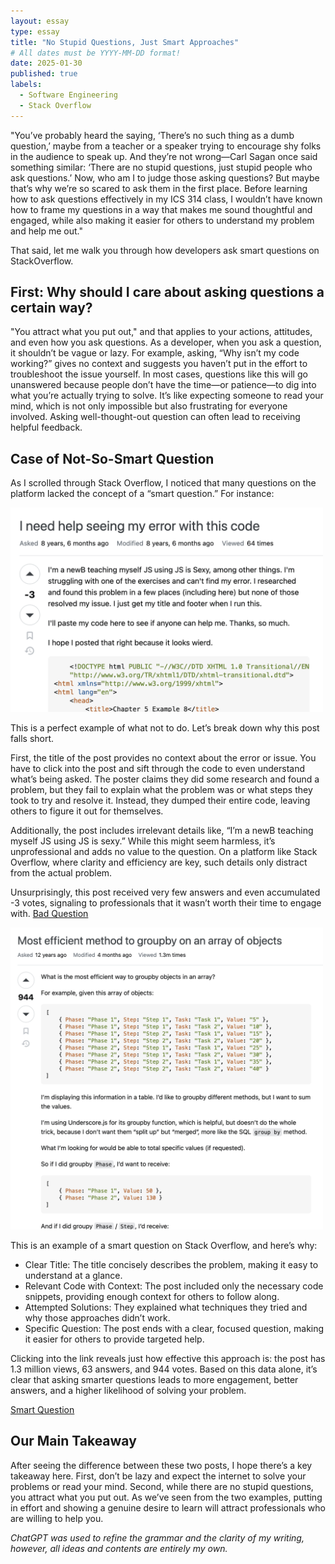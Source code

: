 ```yaml
---
layout: essay
type: essay
title: "No Stupid Questions, Just Smart Approaches"
# All dates must be YYYY-MM-DD format!
date: 2025-01-30
published: true
labels:
  - Software Engineering
  - Stack Overflow
---
```


"You’ve probably heard the saying, ‘There’s no such thing as a dumb question,’ maybe from a teacher or a speaker trying to encourage shy folks in the audience to speak up. And they’re not wrong—Carl Sagan once said something similar: ‘There are no stupid questions, just stupid people who ask questions.’ Now, who am I to judge those asking questions? But maybe that’s why we’re so scared to ask them in the first place. Before learning how to ask questions effectively in my ICS 314 class, I wouldn’t have known how to frame my questions in a way that makes me sound thoughtful and engaged, while also making it easier for others to understand my problem and help me out." 

That said, let me walk you through how developers ask smart questions on StackOverflow.


## First: Why should I care about asking questions a certain way?

"You attract what you put out," and that applies to your actions, attitudes, and even how you ask questions. As a developer, when you ask a question, it shouldn’t be vague or lazy. For example, asking, “Why isn’t my code working?” gives no context and suggests you haven’t put in the effort to troubleshoot the issue yourself. In most cases, questions like this will go unanswered because people don’t have the time—or patience—to dig into what you’re actually trying to solve. It’s like expecting someone to read your mind, which is not only impossible but also frustrating for everyone involved. Asking well-thought-out question can often lead to receiving helpful feedback.

## Case of Not-So-Smart Question

As I scrolled through Stack Overflow, I noticed that many questions on the platform lacked the concept of a “smart question.” For instance:
<div class="text-center p-4">
  
  <img width="500px" src="../img//badquestion.png" > 

</div>


This is a perfect example of what not to do. Let’s break down why this post falls short.

First, the title of the post provides no context about the error or issue. You have to click into the post and sift through the code to even understand what’s being asked. The poster claims they did some research and found a problem, but they fail to explain what the problem was or what steps they took to try and resolve it. Instead, they dumped their entire code, leaving others to figure it out for themselves.

Additionally, the post includes irrelevant details like, “I’m a newB teaching myself JS using JS is sexy.” While this might seem harmless, it’s unprofessional and adds no value to the question. On a platform like Stack Overflow, where clarity and efficiency are key, such details only distract from the actual problem.

Unsurprisingly, this post received very few answers and even accumulated -3 votes, signaling to professionals that it wasn’t worth their time to engage with.
[Bad Question]([https://stackoverflow.com/questions/14446511/most-efficient-method-to-groupby-on-an-array-of-objects](https://stackoverflow.com/questions/38296591/i-need-help-seeing-my-error-with-this-code))

<div class="text-center p-4">
  
  <img width="500px" src="../img//goodquestion.png" > 

</div>


This is an example of a smart question on Stack Overflow, and here’s why:

- Clear Title: The title concisely describes the problem, making it easy to understand at a glance.
- Relevant Code with Context: The post included only the necessary code snippets, providing enough context for others to follow along.
- Attempted Solutions: They explained what techniques they tried and why those approaches didn’t work.
- Specific Question: The post ends with a clear, focused question, making it easier for others to provide targeted help.

Clicking into the link reveals just how effective this approach is: the post has 1.3 million views, 63 answers, and 944 votes. Based on this data alone, it’s clear that asking smarter questions leads to more engagement, better answers, and a higher likelihood of solving your problem.

[Smart Question](https://stackoverflow.com/questions/14446511/most-efficient-method-to-groupby-on-an-array-of-objects)


## Our Main Takeaway

After seeing the difference between these two posts, I hope there’s a key takeaway here. First, don’t be lazy and expect the internet to solve your problems or read your mind. Second, while there are no stupid questions, you attract what you put out. As we’ve seen from the two examples, putting in effort and showing a genuine desire to learn will attract professionals who are willing to help you.

*ChatGPT was used to refine the grammar and the clarity of my writing, however, all ideas and contents are entirely my own.*
